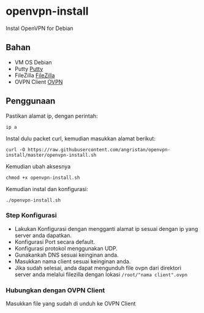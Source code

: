 # openvpn-install

Instal OpenVPN for Debian

## Bahan
- VM OS Debian 
- Putty [Putty](https://putty.org/)
- FileZilla [FileZilla](https://filezilla-project.org/)
- OVPN Client [OVPN](https://openvpn.net/)

## Penggunaan 

Pastikan alamat ip, dengan perintah:
```
ip a
```

Instal dulu packet curl, kemudian masukkan alamat berikut:
```
curl -O https://raw.githubusercontent.com/angristan/openvpn-install/master/openvpn-install.sh
```

Kemudian ubah aksesnya

```
chmod +x openvpn-install.sh
```

Kemudian instal dan konfigurasi:

```
./openvpn-install.sh
```
### Step Konfigurasi
- Lakukan Konfigurasi dengan mengganti alamat ip sesuai dengan ip yang server anda dapatkan.
- Konfigurasi Port secara default.
- Konfigurasi protokol menggunakan UDP.
- Gunakankah DNS sesuai keinginan anda. 
- Masukkan nama client sesuai keinginan anda.
- Jika sudah selesai, anda dapat mengunduh file ovpn dari direktori server anda melalui filezilla dengan lokasi `/root/"nama client".ovpn`

### Hubungkan dengan OVPN Client
Masukkan file yang sudah di unduh ke OVPN Client 
